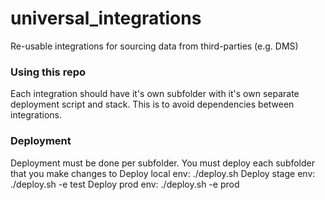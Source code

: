 # universal_integrations
Re-usable integrations for sourcing data from third-parties (e.g. DMS)

### Using this repo
Each integration should have it's own subfolder with it's own separate deployment script and stack.
This is to avoid dependencies between integrations.

### Deployment
Deployment must be done per subfolder. You must deploy each subfolder that you make changes to
Deploy local env: ./deploy.sh
Deploy stage env: ./deploy.sh -e test
Deploy prod env: ./deploy.sh -e prod
